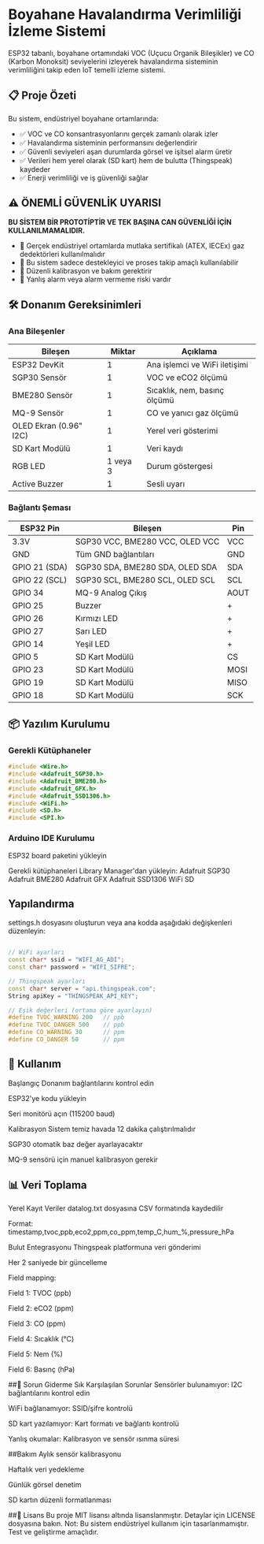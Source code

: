 # Boyahane Havalandırma Verimliliği İzleme Sistemi

ESP32 tabanlı, boyahane ortamındaki VOC (Uçucu Organik Bileşikler) ve CO (Karbon Monoksit) seviyelerini izleyerek havalandırma sisteminin verimliliğini takip eden IoT temelli izleme sistemi.

## 📋 Proje Özeti

Bu sistem, endüstriyel boyahane ortamlarında:
- ✅ VOC ve CO konsantrasyonlarını gerçek zamanlı olarak izler
- ✅ Havalandırma sisteminin performansını değerlendirir
- ✅ Güvenli seviyeleri aşan durumlarda görsel ve işitsel alarm üretir
- ✅ Verileri hem yerel olarak (SD kart) hem de bulutta (Thingspeak) kaydeder
- ✅ Enerji verimliliği ve iş güvenliği sağlar

## ⚠️ ÖNEMLİ GÜVENLİK UYARISI

**BU SİSTEM BİR PROTOTİPTİR VE TEK BAŞINA CAN GÜVENLİĞİ İÇİN KULLANILMAMALIDIR.**

- 🔴 Gerçek endüstriyel ortamlarda mutlaka sertifikalı (ATEX, IECEx) gaz dedektörleri kullanılmalıdır
- 🔴 Bu sistem sadece destekleyici ve proses takip amaçlı kullanılabilir
- 🔴 Düzenli kalibrasyon ve bakım gerektirir
- 🔴 Yanlış alarm veya alarm vermeme riski vardır

## 🛠️ Donanım Gereksinimleri

### Ana Bileşenler
| Bileşen | Miktar | Açıklama |
|---------|--------|----------|
| ESP32 DevKit | 1 | Ana işlemci ve WiFi iletişimi |
| SGP30 Sensör | 1 | VOC ve eCO2 ölçümü |
| BME280 Sensör | 1 | Sıcaklık, nem, basınç ölçümü |
| MQ-9 Sensör | 1 | CO ve yanıcı gaz ölçümü |
| OLED Ekran (0.96" I2C) | 1 | Yerel veri gösterimi |
| SD Kart Modülü | 1 | Veri kaydı |
| RGB LED | 1 veya 3 | Durum göstergesi |
| Active Buzzer | 1 | Sesli uyarı |

### Bağlantı Şeması
| ESP32 Pin | Bileşen | Pin |
|-----------|---------|-----|
| 3.3V | SGP30 VCC, BME280 VCC, OLED VCC | VCC |
| GND | Tüm GND bağlantıları | GND |
| GPIO 21 (SDA) | SGP30 SDA, BME280 SDA, OLED SDA | SDA |
| GPIO 22 (SCL) | SGP30 SCL, BME280 SCL, OLED SCL | SCL |
| GPIO 34 | MQ-9 Analog Çıkış | AOUT |
| GPIO 25 | Buzzer | + |
| GPIO 26 | Kırmızı LED | + |
| GPIO 27 | Sarı LED | + |
| GPIO 14 | Yeşil LED | + |
| GPIO 5 | SD Kart Modülü | CS |
| GPIO 23 | SD Kart Modülü | MOSI |
| GPIO 19 | SD Kart Modülü | MISO |
| GPIO 18 | SD Kart Modülü | SCK |

## 📦 Yazılım Kurulumu

### Gerekli Kütüphaneler
```cpp
#include <Wire.h>
#include <Adafruit_SGP30.h>
#include <Adafruit_BME280.h>
#include <Adafruit_GFX.h>
#include <Adafruit_SSD1306.h>
#include <WiFi.h>
#include <SD.h>
#include <SPI.h>
```

### Arduino IDE Kurulumu
ESP32 board paketini yükleyin

Gerekli kütüphaneleri Library Manager'dan yükleyin:
  Adafruit SGP30
  Adafruit BME280
  Adafruit GFX
  Adafruit SSD1306
  WiFi
  SD

  ## Yapılandırma
settings.h dosyasını oluşturun veya ana kodda aşağıdaki değişkenleri düzenleyin:
```cpp

// WiFi ayarları
const char* ssid = "WIFI_AG_ADI";
const char* password = "WIFI_SIFRE";

// Thingspeak ayarları
const char* server = "api.thingspeak.com";
String apiKey = "THINGSPEAK_API_KEY";

// Eşik değerleri (ortama göre ayarlayın)
#define TVOC_WARNING 200   // ppb
#define TVOC_DANGER 500    // ppb
#define CO_WARNING 30      // ppm
#define CO_DANGER 50       // ppm
```

## 🚀 Kullanım

Başlangıç
  Donanım bağlantılarını kontrol edin
  
  ESP32'ye kodu yükleyin
  
  Seri monitörü açın (115200 baud)

Kalibrasyon
  Sistem temiz havada 12 dakika çalıştırılmalıdır
  
  SGP30 otomatik baz değer ayarlayacaktır
  
  MQ-9 sensörü için manuel kalibrasyon gerekir

## 📊 Veri Toplama
Yerel Kayıt
Veriler datalog.txt dosyasına CSV formatında kaydedilir

Format: timestamp,tvoc,ppb,eco2,ppm,co_ppm,temp_C,hum_%,pressure_hPa

Bulut Entegrasyonu
Thingspeak platformuna veri gönderimi

Her 2 saniyede bir güncelleme

Field mapping:

Field 1: TVOC (ppb)

Field 2: eCO2 (ppm)

Field 3: CO (ppm)

Field 4: Sıcaklık (°C)

Field 5: Nem (%)

Field 6: Basınç (hPa)

##🔧 Sorun Giderme
Sık Karşılaşılan Sorunlar
Sensörler bulunamıyor: I2C bağlantılarını kontrol edin

WiFi bağlanamıyor: SSID/şifre kontrolü

SD kart yazılamıyor: Kart formatı ve bağlantı kontrolü

Yanlış okumalar: Kalibrasyon ve sensör ısınma süresi

##Bakım
Aylık sensör kalibrasyonu

Haftalık veri yedekleme

Günlük görsel denetim

SD kartın düzenli formatlanması

##📝 Lisans
Bu proje MIT lisansı altında lisanslanmıştır. Detaylar için LICENSE dosyasına bakın.
Not: Bu sistem endüstriyel kullanım için tasarlanmamıştır. Test ve geliştirme amaçlıdır.


